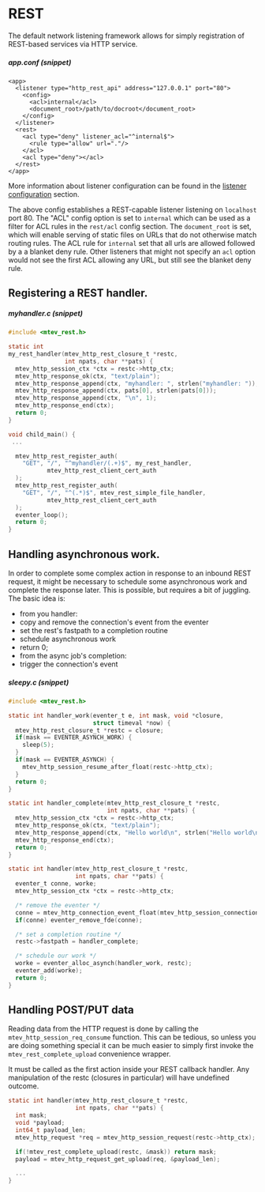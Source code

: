 # REST

The default network listening framework allows for simply registration
of REST-based services via HTTP service.

##### app.conf (snippet)

```
<app>
  <listener type="http_rest_api" address="127.0.0.1" port="80">
    <config>
      <acl>internal</acl>
      <document_root>/path/to/docroot</document_root>
    </config>
  </listener>
  <rest>
    <acl type="deny" listener_acl="^internal$">
      <rule type="allow" url="."/>
    </acl>
    <acl type="deny"></acl>
  </rest>
</app>
```

More information about listener configuration can be found in the
[listener configuration](../config/listeners.md) section.

The above config establishes a REST-capable listener listening on
`localhost` port 80.  The "ACL" config option is set to `internal`
which can be used as a filter for ACL rules in the `rest/acl` config
section.  The `document_root` is set, which will enable serving of
static files on URLs that do not otherwise match routing rules. The
ACL rule for `internal` set that all urls are allowed followed by a
a blanket deny rule.  Other listeners that might not specify an `acl`
option would not see the first ACL allowing any URL, but still see the
blanket deny rule.

## Registering a REST handler.

##### myhandler.c (snippet)

```c
#include <mtev_rest.h>

static int
my_rest_handler(mtev_http_rest_closure_t *restc,
                int npats, char **pats) {
  mtev_http_session_ctx *ctx = restc->http_ctx;
  mtev_http_response_ok(ctx, "text/plain");
  mtev_http_response_append(ctx, "myhandler: ", strlen("myhandler: "));
  mtev_http_response_append(ctx, pats[0], strlen(pats[0]));
  mtev_http_response_append(ctx, "\n", 1);
  mtev_http_response_end(ctx);
  return 0;
}

void child_main() {
 ...

  mtev_http_rest_register_auth(
    "GET", "/", "^myhandler/(.+)$", my_rest_handler,
           mtev_http_rest_client_cert_auth
  );
  mtev_http_rest_register_auth(
    "GET", "/", "^(.*)$", mtev_rest_simple_file_handler,
           mtev_http_rest_client_cert_auth
  );
  eventer_loop();
  return 0;
}
```

## Handling asynchronous work.

In order to complete some complex action in response to an inbound REST
request, it might be necessary to schedule some asynchronous work and
complete the response later.  This is possible, but requires a bit of
juggling.  The basic idea is:

 * from you handler:
  * copy and remove the connection's event from the eventer
  * set the rest's fastpath to a completion routine
  * schedule asynchronous work
  * return 0;
 * from the async job's completion:
  * trigger the connection's event

##### sleepy.c (snippet)

```c
#include <mtev_rest.h>

static int handler_work(eventer_t e, int mask, void *closure,
                        struct timeval *now) {
  mtev_http_rest_closure_t *restc = closure;
  if(mask == EVENTER_ASYNCH_WORK) {
    sleep(5);
  }
  if(mask == EVENTER_ASYNCH) {
    mtev_http_session_resume_after_float(restc->http_ctx);
  }
  return 0;
}

static int handler_complete(mtev_http_rest_closure_t *restc,
                            int npats, char **pats) {
  mtev_http_session_ctx *ctx = restc->http_ctx;
  mtev_http_response_ok(ctx, "text/plain");
  mtev_http_response_append(ctx, "Hello world\n", strlen("Hello world\n"));
  mtev_http_response_end(ctx);
  return 0;
}

static int handler(mtev_http_rest_closure_t *restc,
                   int npats, char **pats) {
  eventer_t conne, worke;
  mtev_http_session_ctx *ctx = restc->http_ctx;

  /* remove the eventer */
  conne = mtev_http_connection_event_float(mtev_http_session_connection(ctx));
  if(conne) eventer_remove_fde(conne);

  /* set a completion routine */
  restc->fastpath = handler_complete;

  /* schedule our work */
  worke = eventer_alloc_asynch(handler_work, restc);
  eventer_add(worke);
  return 0;
}
```

## Handling POST/PUT data

Reading data from the HTTP request is done by calling the
`mtev_http_session_req_consume` function.  This can be tedious,
so unless you are doing something special it can be much easier
to simply first invoke the `mtev_rest_complete_upload` convenience
wrapper.

It must be called as the first action inside your REST callback handler.
Any manipulation of the restc (closures in particular) will have undefined
outcome.

```c
static int handler(mtev_http_rest_closure_t *restc,
                   int npats, char **pats) {
  int mask;
  void *payload;
  int64_t payload_len;
  mtev_http_request *req = mtev_http_session_request(restc->http_ctx);

  if(!mtev_rest_complete_upload(restc, &mask)) return mask;
  payload = mtev_http_request_get_upload(req, &payload_len);

  ...
}
```
